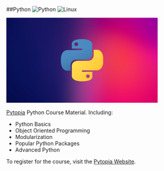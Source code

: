 ##Python
![Python](https://img.shields.io/badge/python-3670A0?style=for-the-badge&logo=python&logoColor=ffdd54)
![Linux](https://img.shields.io/badge/Linux-FCC624?style=for-the-badge&logo=linux&logoColor=black)

<!--!Logo image -->
<img src="./images/python-logo.jpeg" alt="logo" width="400"/>



[Pytopia](https://www.pytopia.ai) Python Course Material. Including:

- Python Basics
- Object Oriented Programming
- Modularization
- Popular Python Packages
- Advanced Python

To register for the course, visit the [Pytopia Website](https://www.pytopia.ai/).
 